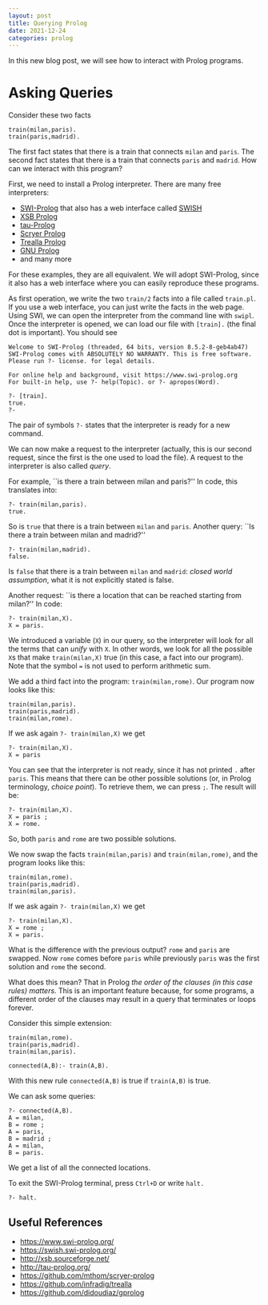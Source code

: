 ```yaml
---
layout: post
title: Querying Prolog
date: 2021-12-24
categories: prolog
---
```

In this new blog post, we will see how to interact with Prolog programs.
<!-- In this new video, we will see how to interact with Prolog programs. -->

# Asking Queries
<!-- In a [previous post](https://damianoazzolini.github.io/prolog/2021/12/22/PrologGlossary.html) we have seen the basic Prolog terminology. -->
<!-- In particular, a Prolog program is a set of rules. -->
<!-- Recall that rules without a body are called facts. -->

Consider these two facts
```
train(milan,paris).
train(paris,madrid).
```

The first fact states that there is a train that connects `milan` and `paris`.
The second fact states that there is a train that connects `paris` and `madrid`.
How can we interact with this program?

First, we need to install a Prolog interpreter.
There are many free interpreters:
- [SWI-Prolog](https://www.swi-prolog.org/) that also has a web interface called [SWISH](https://swish.swi-prolog.org/)
- [XSB Prolog](http://xsb.sourceforge.net/)
- [tau-Prolog](http://tau-prolog.org/)
- [Scryer Prolog](https://github.com/mthom/scryer-prolog)
- [Trealla Prolog](https://github.com/infradig/trealla)
- [GNU Prolog](https://github.com/didoudiaz/gprolog)
- and many more

For these examples, they are all equivalent.
We will adopt SWI-Prolog, since it also has a web interface where you can easily reproduce these programs.

As first operation, we write the two `train/2` facts into a file called `train.pl`.
If you use a web interface, you can just write the facts in the web page.
Using SWI, we can open the interpreter from the command line with `swipl`.
Once the interpreter is opened, we can load our file with `[train].` (the final dot is important).
You should see
```
Welcome to SWI-Prolog (threaded, 64 bits, version 8.5.2-8-geb4ab47)
SWI-Prolog comes with ABSOLUTELY NO WARRANTY. This is free software.
Please run ?- license. for legal details.

For online help and background, visit https://www.swi-prolog.org
For built-in help, use ?- help(Topic). or ?- apropos(Word).

?- [train].
true.
?- 
```
The pair of symbols `?-` states that the interpreter is ready for a new command. 

We can now make a request to the interpreter (actually, this is our second request, since the first is the one used to load the file).
A request to the interpreter is also called *query*.

For example, ``is there a train between milan and paris?''
In code, this translates into:
```
?- train(milan,paris).
true.
```
So is `true` that there is a train between `milan` and `paris`. 
Another query: ``Is there a train between milan and madrid?''
```
?- train(milan,madrid).
false.
```
Is `false` that there is a train between `milan` and `madrid`: *closed world assumption*, what it is not explicitly stated is false.

Another request: ``is there a location that can be reached starting from milan?''
In code:
```
?- train(milan,X).
X = paris.
```

We introduced a variable (`X`) in our query, so the interpreter will look for all the terms that can *unify* with `X`.
In other words, we look for all the possible `X`s that make `train(milan,X)` true (in this case, a fact into our program).
Note that the symbol `=` is not used to perform arithmetic sum.

We add a third fact into the program: `train(milan,rome)`.
Our program now looks like this:
```
train(milan,paris).
train(paris,madrid).
train(milan,rome).
```

If we ask again `?- train(milan,X)` we get
```
?- train(milan,X).
X = paris
```

You can see that the interpreter is not ready, since it has not printed `.` after `paris`.
This means that there can be other possible solutions (or, in Prolog terminology, *choice point*).
To retrieve them, we can press `;`. 
The result will be:
```
?- train(milan,X).
X = paris ;
X = rome.
```
So, both `paris` and `rome` are two possible solutions.

We now swap the facts `train(milan,paris)` and `train(milan,rome)`, and the program looks like this:
```
train(milan,rome).
train(paris,madrid).
train(milan,paris).
```

If we ask again `?- train(milan,X)` we get
```
?- train(milan,X).
X = rome ;
X = paris.
```

What is the difference with the previous output? `rome` and `paris` are swapped.
Now `rome` comes before `paris` while previously `paris` was the first solution and `rome` the second.

What does this mean? That in Prolog *the order of the clauses (in this case rules) matters*.
This is an important feature because, for some programs, a different order of the clauses may result in a query that terminates or loops forever.

Consider this simple extension:
```
train(milan,rome).
train(paris,madrid).
train(milan,paris).

connected(A,B):- train(A,B).
```
With this new rule `connected(A,B)` is true if  `train(A,B)` is true.

We can ask some queries:
```
?- connected(A,B).
A = milan,
B = rome ;
A = paris,
B = madrid ;
A = milan,
B = paris.
```
We get a list of all the connected locations.

To exit the SWI-Prolog terminal, press `Ctrl+D` or write `halt.`
```
?- halt.
```

## Useful References
- https://www.swi-prolog.org/
- https://swish.swi-prolog.org/
- http://xsb.sourceforge.net/
- http://tau-prolog.org/
- https://github.com/mthom/scryer-prolog
- https://github.com/infradig/trealla
- https://github.com/didoudiaz/gprolog